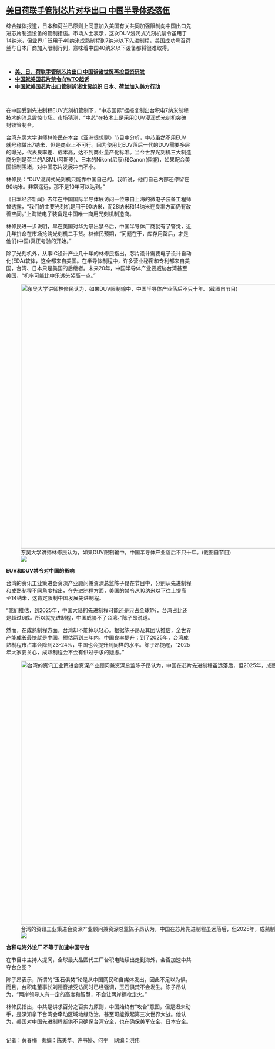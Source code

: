 <!--1671121440000-->
[美日荷联手管制芯片对华出口  中国半导体恐落伍](https://www.rfa.org/mandarin/yataibaodao/jingmao/hcm2-12152022111229.html)
------

<p>综合媒体报道，日本和荷兰已原则上同意加入美国有关共同加强限制向中国出口先进芯片制造设备的管制措施。市场人士表示，这次DUV浸润式光刻机禁令虽用于14纳米，但业界广泛用于40纳米成熟制程到7纳米以下先进制程，美国成功号召荷兰与日本厂商加入限制行列，意味着中国40纳米以下设备都将很难取得。</p><p><span class="result-title"> </span></p><ul><li><a href="https://www.rfa.org/mandarin/yataibaodao/jingmao/cm-12132022160609.html"><strong>美、日、荷联手管制芯片出口 中国诉诸世贸再投巨资研发</strong></a></li><li><strong><a href="https://www.rfa.org/mandarin/Xinwen/8-12132022141638.html">中国就美国芯片禁令向WTO起诉</a></strong></li><li><strong><a href="https://www.rfa.org/mandarin/Xinwen/5-12122022161955.html">中国就美国芯片出口管制诉诸世贸组织 日本、荷兰加入美方行动</a></strong></li></ul><p><span class="result-title"> </span></p><p>在中国受到先进制程EUV光刻机管制下，“中芯国际”据报复制出台积电7纳米制程技术的消息震惊市场。市场猜测，“中芯”在技术上是采用DUV浸润式光刻机突破封锁管制令。</p><p>台湾东吴大学讲师林修民在本台《亚洲很想聊》节目中分析，中芯虽然不用EUV就号称做出7纳米，但是商业上不可行。因为使用比EUV落后一代的DUV需要多层的曝光，代表良率差、成本高，达不到商业量产化标准。当今世界光刻机三大制造商分别是荷兰的ASML(阿斯麦)、日本的Nikon(尼康)和Canon(佳能)，如果配合美国抵制围堵，对中国芯片发展冲击不小。</p><p>林修民：“DUV浸润式光刻机只能靠中国自己的。我听说，他们自己内部还停留在90纳米。非常遥远，那不是10年可以达到。”</p><p>《日本经济新闻》去年在中国国际半导体展访问一位来自上海的微电子装备工程师曾透露，“我们的主要光刻机是用于90纳米，而28纳米和14纳米在良率方面仍有改善空间。”上海微电子装备是中国唯一商用光刻机制造商。</p><p>林修民进一步说明，早在美国对华为祭出禁令后，中国半导体厂商就有了警觉，近几年拚命在市场抢购光刻机二手货。林修民预期，“问题在于，库存用罄后，才是他们(中国)真正考验的开始。”</p><p>除了光刻机外，从事IC设计产业几十年的林修民指出，芯片设计需要电子设计自动化(EDA)软体，这全都来自美国。在半导体制程中，许多营业秘密和专利都来自美国，台湾、日本只是美国的后继者。未来20年，中国半导体产业要威胁台湾甚至美国，“机率可能比中乐透头奖高一点。”</p><p><figure class="image-richtext image-inline captioned" style="width:1280px;"><img alt="东吴大学讲师林修民认为，如果DUV限制输中，中国半导体产业落后不只十年。(截图自节目)" height="720" src="https://www.rfa.org/mandarin/yataibaodao/jingmao/hcm2-12152022111229.html/67974fee6c11.jpg/@@images/d325562e-d619-403c-9a64-97c95d0d5f68.jpeg" title="林修民.jpg" width="1280"/><figcaption class="image-caption">东吴大学讲师林修民认为，如果DUV限制输中，中国半导体产业落后不只十年。(截图自节目)</figcaption><small></small><div id="zoomattribute"><a data-caption="东吴大学讲师林修民认为，如果DUV限制输中，中国半导体产业落后不只十年。(截图自节目)" data-fancybox="" href="https://www.rfa.org/mandarin/yataibaodao/jingmao/hcm2-12152022111229.html/67974fee6c11.jpg" id="single_image" title="东吴大学讲师林修民认为，如果DUV限制输中，中国半导体产业落后不只十年。(截图自节目)"><img src="/++plone++rfa-resources/img/icon-zoom.png"/></a></div></figure></p><p><strong>EUV和DUV禁令对中国的影响</strong></p><p>台湾的资讯工业策进会资深产业顾问兼资深总监陈子昂在节目中，分别从先进制程和成熟制程不同角度指出，在先进制程方面，美国的禁令从10纳米以下往上提高至14纳米，这肯定限制中国发展先进制程。</p><p>“我们推估，到2025年，中国大陆的先进制程可能还是只占全球1%，台湾占比还是超过6成。所以就先进制程，中国威胁不了台湾。”陈子昂说道。</p><p>然而，在成熟制程方面，台湾却不能掉以轻心。根据陈子昂及其团队推估，全世界产能成长最快就是中国，预估两到三年内，中国良率提升；到了2025年，台湾成熟制程市占率会降到23-24%，中国也会提升到同样的水平。陈子昂提醒，“2025年大家要关心，成熟制程会不会有供过于求的疑虑。”</p><p><figure class="image-richtext image-inline captioned" style="width:1280px;"><img alt="台湾的资讯工业策进会资深产业顾问兼资深总监陈子昂认为，中国在芯片先进制程虽远落后，但2025年，成熟制程市场恐因中国供过于求。(截图自节目)" height="720" src="https://www.rfa.org/mandarin/yataibaodao/jingmao/hcm2-12152022111229.html/96735b506602.jpg/@@images/509e0829-c029-486c-b4a7-e986a7ef5d69.jpeg" title="陳子昂.jpg" width="1280"/><figcaption class="image-caption">台湾的资讯工业策进会资深产业顾问兼资深总监陈子昂认为，中国在芯片先进制程虽远落后，但2025年，成熟制程市场恐因中国供过于求。(截图自节目)</figcaption><small></small><div id="zoomattribute"><a data-caption="台湾的资讯工业策进会资深产业顾问兼资深总监陈子昂认为，中国在芯片先进制程虽远落后，但2025年，成熟制程市场恐因中国供过于求。(截图自节目)" data-fancybox="" href="https://www.rfa.org/mandarin/yataibaodao/jingmao/hcm2-12152022111229.html/96735b506602.jpg" id="single_image" title="台湾的资讯工业策进会资深产业顾问兼资深总监陈子昂认为，中国在芯片先进制程虽远落后，但2025年，成熟制程市场恐因中国供过于求。(截图自节目)"><img src="/++plone++rfa-resources/img/icon-zoom.png"/></a></div></figure></p><p><strong>台积电海外设厂 不等于加速中国夺台</strong></p><p>在节目中主持人提问，全球最大晶圆代工厂台积电陆续出走到海外，会否加速中共夺台企图？</p><p>陈子昂表示，所谓的“玉石俱焚”论是从中国网民和自媒体发出，因此不足以为惧。而且，台积电董事长刘德音接受访问时已经强调，玉石俱焚不会发生。陈子昂认为，“两岸领导人有一定的高度和智慧，不会让两岸擦枪走火。”</p><p>林修民指出，中共是讲求百分之百实力原则，中国始终有“攻台”意图，但是迟未动手，是深知拿下台湾会牵动区域地缘政治，甚至可能掀起第三次世界大战。他认为，美国对中国先进制程断供不只确保台湾安全，也在确保美军安全、日本安全。</p><p><br/>记者：黄春梅   责编：陈美华、许书婷、何平    网编：洪伟</p>
